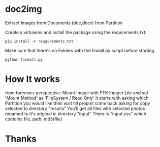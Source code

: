 # doc2img
Extract Images from Documents (doc,docx) from Partition

Create a virtuaenv and install the package using the requirements.txt:
```
pip install -r requirements.txt
```

Make sure that there's no Folders with the findall.py script before starting.
```
python findall.py
```

# How It works
from forensics perspective: Mount Image with FTK Imager Lite and set 'Mount Method' as 'FileSystem / Read Only'
It starts with asking which Partition you would like
then wait till propmt come back asking for copy selected to directory "results"
You'll get all files with selected photos renamed to it's original in directory "input"
There is "input.csv" which contains file, path, md5(file)

# Thanks
